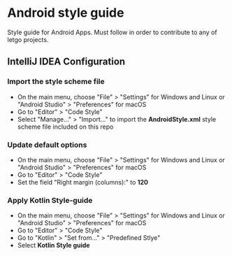 # Android style guide
Style guide for Android Apps. Must follow in order to contribute to any of letgo projects.

## IntelliJ IDEA Configuration

### Import the style scheme file
* On the main menu, choose "File" > "Settings" for Windows and Linux or "Android Studio" > "Preferences" for macOS
* Go to "Editor" > "Code Style"
* Select "Manage..." > "Import..." to import the **AndroidStyle.xml** style scheme file included on this repo

### Update default options
* On the main menu, choose "File" > "Settings" for Windows and Linux or "Android Studio" > "Preferences" for macOS
* Go to "Editor" > "Code Style"
* Set the field "Right margin (columns):" to **120**

### Apply Kotlin Style-guide
* On the main menu, choose "File" > "Settings" for Windows and Linux or "Android Studio" > "Preferences" for macOS
* Go to "Editor" > "Code Style"
* Go to "Kotlin" > "Set from..." > "Predefined Stlye"
* Select **Kotlin Style guide**
